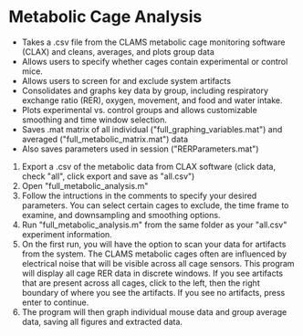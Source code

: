 # Metabolic Cage Analysis
- Takes a .csv file from the CLAMS metabolic cage monitoring software (CLAX) and cleans, averages, and plots group data
- Allows users to specify whether cages contain experimental or control mice.
- Allows users to screen for and exclude system artifacts
- Consolidates and graphs key data by group, including respiratory exchange ratio (RER), oxygen, movement, and food and water intake.
- Plots experimental vs. control groups and allows customizable smoothing and time window selection.
- Saves .mat matrix of all individual ("full_graphing_variables.mat") and averaged ("full_metabolic_matrix.mat") data
- Also saves parameters used in session ("RERParameters.mat")

1. Export a .csv of the metabolic data from CLAX software (click data, check "all", click export and save as "all.csv")
2. Open "full_metabolic_analysis.m"
3. Follow the intructions in the comments to specify your desired parameters. You can select certain cages to exclude, the time frame to examine, and downsampling and smoothing options.
4. Run "full_metabolic_analysis.m" from the same folder as your "all.csv" experiment information.
5. On the first run, you will have the option to scan your data for artifacts from the system. The CLAMS metabolic cages often are influenced by electrical noise that will be visible across all cage sensors. This program will display all cage RER data in discrete windows. If you see artifacts that are present across all cages, click to the left, then the right boundary of where you see the artifacts. If you see no artifacts, press enter to continue.
6. The program will then graph individual mouse data and group average data, saving all figures and extracted data.
